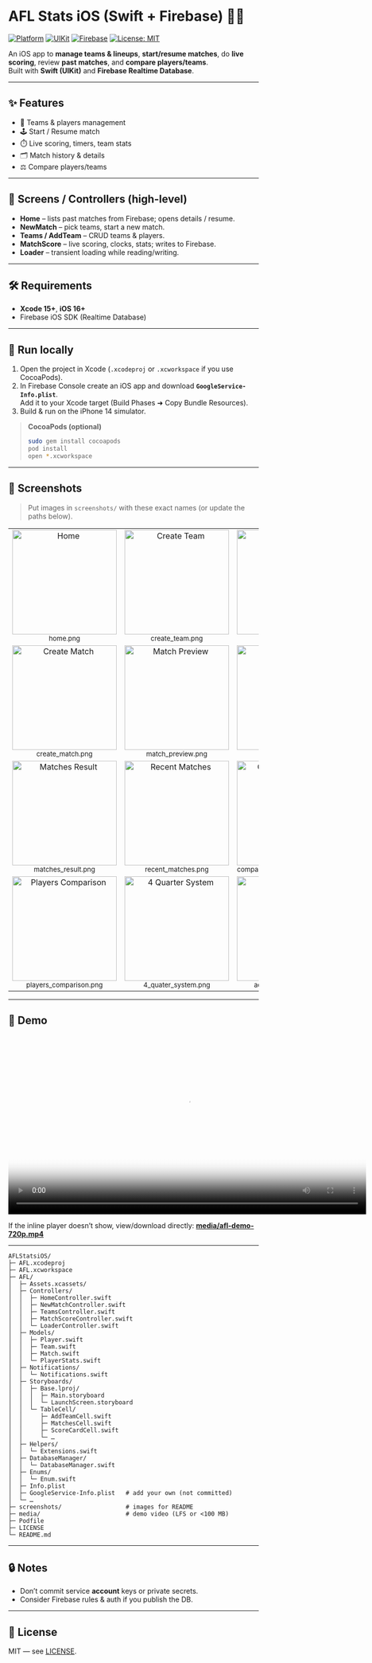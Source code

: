 # AFL Stats iOS (Swift + Firebase) 🏉📱

[![Platform](https://img.shields.io/badge/iOS-16%2B-black?logo=apple)](#)
[![UIKit](https://img.shields.io/badge/UIKit-Storyboards-blue)](#)
[![Firebase](https://img.shields.io/badge/Firebase-Realtime%20DB-orange?logo=firebase)](#)
[![License: MIT](https://img.shields.io/badge/License-MIT-green.svg)](LICENSE)

An iOS app to **manage teams & lineups**, **start/resume matches**, do **live scoring**, review **past matches**, and **compare players/teams**.  
Built with **Swift (UIKit)** and **Firebase Realtime Database**.

---

## ✨ Features
- 👥 Teams & players management
- 🕹️ Start / Resume match
- ⏱️ Live scoring, timers, team stats
- 🗂️ Match history & details
- ⚖️ Compare players/teams

---

## 🧭 Screens / Controllers (high-level)
- **Home** – lists past matches from Firebase; opens details / resume.
- **NewMatch** – pick teams, start a new match.
- **Teams / AddTeam** – CRUD teams & players.
- **MatchScore** – live scoring, clocks, stats; writes to Firebase.
- **Loader** – transient loading while reading/writing.

---

## 🛠️ Requirements
- **Xcode 15+**, **iOS 16+**
- Firebase iOS SDK (Realtime Database)

---

## 🚀 Run locally
1. Open the project in Xcode (`.xcodeproj` or `.xcworkspace` if you use CocoaPods).
2. In Firebase Console create an iOS app and download **`GoogleService-Info.plist`**.  
   Add it to your Xcode target (Build Phases ➜ Copy Bundle Resources).
3. Build & run on the iPhone 14 simulator.

> **CocoaPods (optional)**  
> ```bash
> sudo gem install cocoapods
> pod install
> open *.xcworkspace
> ```

---

## 📸 Screenshots
> Put images in `screenshots/` with these exact names (or update the paths below).

<table>
  <tr>
    <td align="center"><img src="screenshots/home.png" width="210" alt="Home"/><div><sub>home.png</sub></div></td>
    <td align="center"><img src="screenshots/create_team.png" width="210" alt="Create Team"/><div><sub>create_team.png</sub></div></td>
    <td align="center"><img src="screenshots/create_player.png" width="210" alt="Create Player"/><div><sub>create_player.png</sub></div></td>
    <td align="center"><img src="screenshots/manage_team_and_lineups.png" width="210" alt="Manage Team & Lineups"/><div><sub>manage_team_and_lineups.png</sub></div></td>
  </tr>
  <tr>
    <td align="center"><img src="screenshots/create_match.png" width="210" alt="Create Match"/><div><sub>create_match.png</sub></div></td>
    <td align="center"><img src="screenshots/match_preview.png" width="210" alt="Match Preview"/><div><sub>match_preview.png</sub></div></td>
    <td align="center"><img src="screenshots/match_details.png" width="210" alt="Match Details"/><div><sub>match_details.png</sub></div></td>
    <td align="center"><img src="screenshots/match_completed.png" width="210" alt="Match Completed"/><div><sub>match_completed.png</sub></div></td>
  </tr>
  <tr>
    <td align="center"><img src="screenshots/matches_result.png" width="210" alt="Matches Result"/><div><sub>matches_result.png</sub></div></td>
    <td align="center"><img src="screenshots/recent_matches.png" width="210" alt="Recent Matches"/><div><sub>recent_matches.png</sub></div></td>
    <td align="center"><img src="screenshots/compare_players_and_teams.png" width="210" alt="Compare Players & Teams"/><div><sub>compare_players_and_teams.png</sub></div></td>
    <td align="center"><img src="screenshots/teams_comparison.png" width="210" alt="Teams Comparison"/><div><sub>teams_comparison.png</sub></div></td>
  </tr>
  <tr>
    <td align="center"><img src="screenshots/players_comparison.png" width="210" alt="Players Comparison"/><div><sub>players_comparison.png</sub></div></td>
    <td align="center"><img src="screenshots/4_quater_system.png" width="210" alt="4 Quarter System"/><div><sub>4_quater_system.png</sub></div></td>
    <td align="center"><img src="screenshots/add_profile_photo.png" width="210" alt="Add Profile Photo"/><div><sub>add_profile_photo.png</sub></div></td>
    <td align="center"><img src="screenshots/delete_team.png" width="210" alt="Delete Team"/><div><sub>delete_team.png</sub></div></td>
  </tr>
</table>

---

## 🎥 Demo
<!-- If you compressed to under 100 MB -->
<video src="media/afl-demo-720p.mp4" width="720" controls poster="screenshots/home.png"></video>

If the inline player doesn’t show, view/download directly: **[media/afl-demo-720p.mp4](media/afl-demo-720p.mp4)**

<!-- If you used Git LFS without compressing, change both links above to media/afl-demo.mp4 -->

---

```text
AFLStatsiOS/
├─ AFL.xcodeproj
├─ AFL.xcworkspace
├─ AFL/
│  ├─ Assets.xcassets/
│  ├─ Controllers/
│  │  ├─ HomeController.swift
│  │  ├─ NewMatchController.swift
│  │  ├─ TeamsController.swift
│  │  ├─ MatchScoreController.swift
│  │  └─ LoaderController.swift
│  ├─ Models/
│  │  ├─ Player.swift
│  │  ├─ Team.swift
│  │  ├─ Match.swift
│  │  └─ PlayerStats.swift
│  ├─ Notifications/
│  │  └─ Notifications.swift
│  ├─ Storyboards/
│  │  ├─ Base.lproj/
│  │  │  ├─ Main.storyboard
│  │  │  └─ LaunchScreen.storyboard
│  │  └─ TableCell/
│  │     ├─ AddTeamCell.swift
│  │     ├─ MatchesCell.swift
│  │     ├─ ScoreCardCell.swift
│  │     └─ …
│  ├─ Helpers/
│  │  └─ Extensions.swift
│  ├─ DatabaseManager/
│  │  └─ DatabaseManager.swift
│  ├─ Enums/
│  │  └─ Enum.swift
│  ├─ Info.plist
│  ├─ GoogleService-Info.plist   # add your own (not committed)
│  └─ …
├─ screenshots/                  # images for README
├─ media/                        # demo video (LFS or <100 MB)
├─ Podfile
├─ LICENSE
└─ README.md
```

---

## 🔒 Notes
- Don’t commit service **account** keys or private secrets.
- Consider Firebase rules & auth if you publish the DB.

---

## 📝 License
MIT — see [LICENSE](LICENSE).
